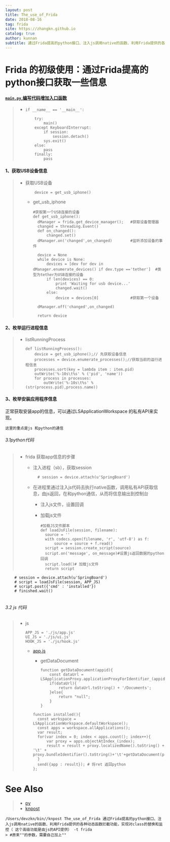 ```yaml
---
layout: post
title: The_use_of_Frida
date: 2018-08-16
tag: frida
site: https://zhangkn.github.io
catalog: true
author: kunnan
subtitle: 通过Frida提高的python接口、注入js调用native的函数、利用Frida提供的各种动态函数拦截功能，实现对class的替换和监控（ 这个高级功能是由js的API提供）
---
```




# Frida 的初级使用：通过Frida提高的python接口获取一些信息 

#### [`main.py`,编写代码增加入口函数](https://github.com/AloneMonkey/iOSREBook/blob/master/chapter-7/7.3%20Frida%E5%AE%9E%E6%88%98%E5%BA%94%E7%94%A8/Frida/main.py)



> * `if __name__ == '__main__':`
>
>   ```
>   	try:
>   		main()
>   	except KeyboardInterrupt:
>   		if session:
>   			session.detach()
>   		sys.exit()
>   	else:
>   		pass
>   	finally:
>   		pass
>   
>   ```
>
>   



#### 1、获取USB设备信息

> * 获取USB设备
>
>   ```
>   	device = get_usb_iphone()
>   
>   ```
>
>   * get_usb_iphone
>
>     ```
>     #获取第一个USB连接的设备
>     def get_usb_iphone():
>     	dManager = frida.get_device_manager();   #获取设备管理器
>     	changed = threading.Event()
>     	def on_changed():
>     		changed.set()
>     	dManager.on('changed',on_changed)        #监听添加设备的事件
>     
>     	device = None
>     	while device is None:
>     		devices = [dev for dev in dManager.enumerate_devices() if dev.type =='tether']  #类型为tether为USB连接的设备
>     		if len(devices) == 0:
>     			print 'Waiting for usb device...'
>     			changed.wait()
>     		else:
>     			device = devices[0]				 #获取第一个设备
>     
>     	dManager.off('changed',on_changed)    
>     
>     	return device
>     
>     ```
>
>     

#### 2、枚举运行进程信息

> * listRunningProcess
>
>   ```
>   def listRunningProcess():
>   	device = get_usb_iphone();// 先获取设备信息
>   	processes = device.enumerate_processes();//获取当前的运行进程信息
>   	processes.sort(key = lambda item : item.pid)
>   	outWrite('%-10s\t%s' % ('pid', 'name'))
>   	for process in processes:
>   		outWrite('%-10s\t%s' % (str(process.pid),process.name))
>   
>   ```
>
>   

#### 3、枚举安装应用程序信息



正常获取安装app的信息，可以通过LSApplicationWorkspace 的私有API来实现。

`这里的重点是js 和python的通信`

###### 3.1python代码

> * frida 获取app信息的步骤
>
>   * 注入进程（sb），获取session
>
>     ```
>     	# session = device.attach(u'SpringBoard')
>     
>     ```
>
>     
>
>   * 在进程里通过注入js代码去执行native函数，调用私有API获取信息，由js返回，在和python通信，从而将信息输出到控制台
>
>     *  注入js文件，设置回调
>
>       * 加载js文件
>
>         ```
>         #加载JS文件脚本
>         def loadJsFile(session, filename):
>         	source = ''
>         	with codecs.open(filename, 'r', 'utf-8') as f:
>         		source = source + f.read()
>         	script = session.create_script(source)
>         	script.on('message', on_message)#设置js返回数据的python回调
>         	script.load()# 加载js文件
>         	return script
>         
>         ```
>
>         

```
	# session = device.attach(u'SpringBoard')
	# script = loadJsFile(session, APP_JS)
	# script.post({'cmd' : 'installed'})
	# finished.wait()


```

###### 3.2 js 代码

> * js
>
>   ```
>   APP_JS = './js/app.js'
>   UI_JS = './js/ui.js'
>   HOOK_JS = './js/hook.js'
>   
>   ```
>
>   * [app.js](https://github.com/AloneMonkey/iOSREBook/blob/master/chapter-7/7.3%20Frida%E5%AE%9E%E6%88%98%E5%BA%94%E7%94%A8/Frida/js/app.js)
>
>     * getDataDocument
>
>       ```
>       function getDataDocument(appid){
>       	const dataUrl = LSApplicationProxy.applicationProxyForIdentifier_(appid).dataContainerURL();
>       	if(dataUrl){
>       		return dataUrl.toString() + '/Documents';
>       	}else{
>       		return "null";
>       	}
>       }
>       
>       ```
>
>       
>
>     ```
>     function installed(){
>     	const workspace = LSApplicationWorkspace.defaultWorkspace();
>     	const apps = workspace.allApplications();
>     	var result;
>     	for(var index = 0; index < apps.count(); index++){
>     		var proxy = apps.objectAtIndex_(index);
>     		result = result + proxy.localizedName().toString() + '\t' + proxy.bundleIdentifier().toString()+'\t'+getDataDocument(proxy.bundleIdentifier().toString())+'\n';
>     	}
>     	send({app : result}); # 将ret 返回python
>     };
>     ```
>
>     





# See Also 

>* [py](https://kunnan.github.io/tags/#py)
>* [knpost](https://github.com/zhangkn/KNBin/blob/master/knpost) 
>
```
/Users/devzkn/bin//knpost The_use_of_Frida 通过Frida提高的python接口、注入js调用native的函数、利用Frida提供的各种动态函数拦截功能，实现对class的替换和监控（ 这个高级功能是由js的API提供） -t frida
> #原来""的参数，需要自己加上""
```

